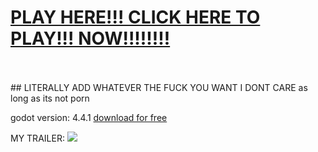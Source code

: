 # [PLAY HERE!!! CLICK HERE TO PLAY!!! NOW!!!!!!!!](https://kautaruma.github.io/feelin-tycoonish/)
<br>
<br>
## LITERALLY ADD WHATEVER THE FUCK YOU WANT I DONT CARE
as long as its not porn

godot version: 4.4.1 [download for free](https://godotengine.org/download/windows/)

MY TRAILER:
[![](https://img.youtube.com/vi/6Sk3yVmOWCo/0.jpg)](https://www.youtube.com/watch?v=6Sk3yVmOWCo)

